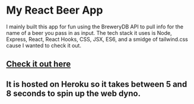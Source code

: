 # My React Beer App
I mainly built this app for fun using the BreweryDB API to pull info for the name of a beer you pass in as input. The tech stack it uses is Node, Express, React, React Hooks, CSS, JSX, ES6, and a smidge of tailwind.css cause I wanted to check it out.

## [Check it out here](https://stark-badlands-62892.herokuapp.com)
## It is hosted on Heroku so it takes between 5 and 8 seconds to spin up the web dyno.
